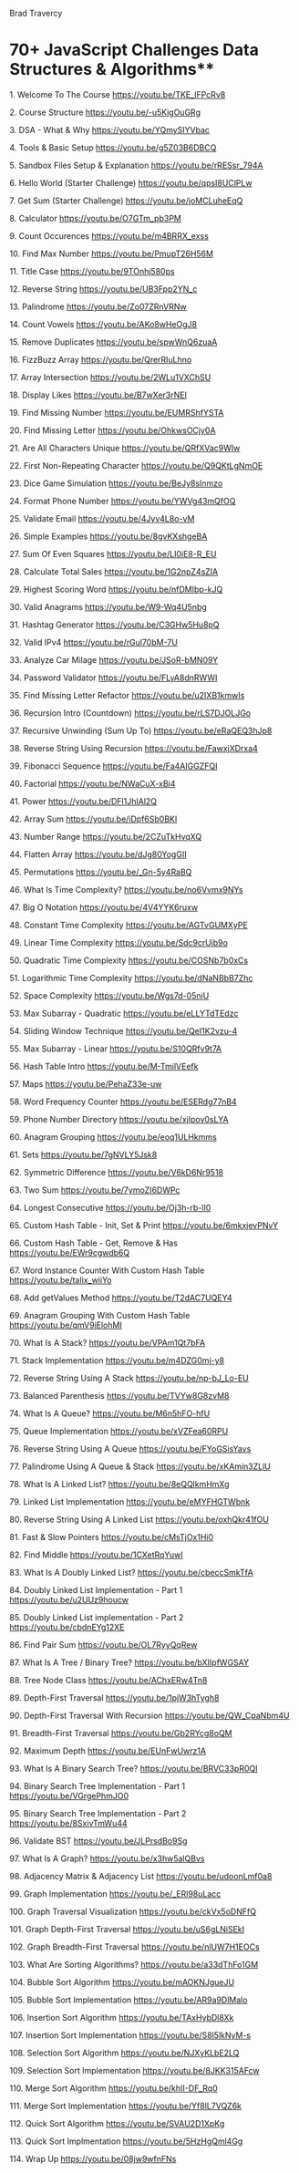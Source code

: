 Brad Travercy

# 70+ JavaScript Challenges Data Structures & Algorithms**

1\. Welcome To The Course <https://youtu.be/TKE_lFPcRv8>

2\. Course Structure <https://youtu.be/-u5KjgOuGRg>

3\. DSA - What & Why <https://youtu.be/YQmySIYVbac>

4\. Tools & Basic Setup <https://youtu.be/g5Z03B6DBCQ>

5\. Sandbox Files Setup & Explanation <https://youtu.be/rRESsr_794A>

6\. Hello World (Starter Challenge) <https://youtu.be/qpsI8UClPLw>

7\. Get Sum (Starter Challenge) <https://youtu.be/joMCLuheEqQ>

8\. Calculator <https://youtu.be/O7GTm_pb3PM>

9\. Count Occurences <https://youtu.be/m4BRRX_exss>

10\. Find Max Number <https://youtu.be/PmupT26H56M>

11\. Title Case <https://youtu.be/9TOnhj580ps>

12\. Reverse String <https://youtu.be/UB3Fpp2YN_c>

13\. Palindrome <https://youtu.be/Zo07ZRnVRNw>

14\. Count Vowels <https://youtu.be/AKo8wHeOgJ8>

15\. Remove Duplicates <https://youtu.be/spwWnQ6zuaA>

16\. FizzBuzz Array <https://youtu.be/QrerRIuLhno>

17\. Array Intersection <https://youtu.be/2WLu1VXChSU>

18\. Display Likes <https://youtu.be/B7wXer3rNEI>

19\. Find Missing Number <https://youtu.be/EUMRShfYSTA>

20\. Find Missing Letter <https://youtu.be/OhkwsOCjy0A>

21\. Are All Characters Unique <https://youtu.be/QRfXVac9WIw>

22\. First Non-Repeating Character <https://youtu.be/Q9QKtLgNmOE>

23\. Dice Game Simulation <https://youtu.be/BeJy8sInmzo>

24\. Format Phone Number <https://youtu.be/YWVg43mQfOQ>

25\. Validate Email <https://youtu.be/4Jyv4L8o-vM>

26\. Simple Examples <https://youtu.be/8gvKXshgeBA>

27\. Sum Of Even Squares <https://youtu.be/LI0iE8-R_EU>

28\. Calculate Total Sales <https://youtu.be/1G2npZ4sZIA>

29\. Highest Scoring Word <https://youtu.be/nfDMIbp-kJQ>

30\. Valid Anagrams <https://youtu.be/W9-Wq4U5nbg>

31\. Hashtag Generator <https://youtu.be/C3GHw5Hu8pQ>

32\. Valid IPv4 <https://youtu.be/rGul70bM-7U>

33\. Analyze Car Milage <https://youtu.be/JSoR-bMN09Y>

34\. Password Validator <https://youtu.be/FLyA8dnRWWI>

35\. Find Missing Letter Refactor <https://youtu.be/u2IXB1kmwIs>

36\. Recursion Intro (Countdown) <https://youtu.be/rLS7DJOLJGo>

37\. Recursive Unwinding (Sum Up To) <https://youtu.be/eRaQEQ3hJp8>

38\. Reverse String Using Recursion <https://youtu.be/FawxjXDrxa4>

39\. Fibonacci Sequence <https://youtu.be/Fa4AIGGZFQI>

40\. Factorial <https://youtu.be/NWaCuX-xBi4>

41\. Power <https://youtu.be/DFl1JhIAl2Q>

42\. Array Sum <https://youtu.be/iDpf6Sb0BKI>

43\. Number Range <https://youtu.be/2CZuTkHvqXQ>

44\. Flatten Array <https://youtu.be/dJg80YogGII>

45\. Permutations <https://youtu.be/_Gn-5y4RaBQ>

46\. What Is Time Complexity? <https://youtu.be/no6Vvmx9NYs>

47\. Big O Notation <https://youtu.be/4V4YYK6ruxw>

48\. Constant Time Complexity <https://youtu.be/AGTvGUMXyPE>

49\. Linear Time Complexity <https://youtu.be/Sdc9crUib9o>

50\. Quadratic Time Complexity <https://youtu.be/COSNb7b0xCs>

51\. Logarithmic Time Complexity <https://youtu.be/dNaNBbB7Zhc>

52\. Space Complexity <https://youtu.be/Wgs7d-05niU>

53\. Max Subarray - Quadratic <https://youtu.be/eLLYTdTEdzc>

54\. Sliding Window Technique <https://youtu.be/QeI1K2vzu-4>

55\. Max Subarray - Linear <https://youtu.be/S10QRfv9t7A>

56\. Hash Table Intro <https://youtu.be/M-TmilVEefk>

57\. Maps <https://youtu.be/PehaZ33e-uw>

58\. Word Frequency Counter <https://youtu.be/ESERdg77nB4>

59\. Phone Number Directory <https://youtu.be/xjIpov0sLYA>

60\. Anagram Grouping <https://youtu.be/eoq1ULHkmms>

61\. Sets <https://youtu.be/7gNVLY5Jsk8>

62\. Symmetric Difference <https://youtu.be/V6kD6Nr9518>

63\. Two Sum <https://youtu.be/7ymoZI6DWPc>

64\. Longest Consecutive <https://youtu.be/Oj3h-rb-Il0>

65\. Custom Hash Table - Init, Set & Print
<https://youtu.be/6mkxjevPNvY>

66\. Custom Hash Table - Get, Remove & Has
<https://youtu.be/EWr9cgwdb6Q>

67\. Word Instance Counter With Custom Hash Table
<https://youtu.be/taIix_wiiYo>

68\. Add getValues Method <https://youtu.be/T2dAC7UQEY4>

69\. Anagram Grouping With Custom Hash Table
<https://youtu.be/qmV9iElohMI>

70\. What Is A Stack? <https://youtu.be/VPAm1Qt7bFA>

71\. Stack Implementation <https://youtu.be/m4DZG0mj-y8>

72\. Reverse String Using A Stack <https://youtu.be/np-bJ_Lo-EU>

73\. Balanced Parenthesis <https://youtu.be/TVYw8G8zvM8>

74\. What Is A Queue? <https://youtu.be/M6n5hFO-hfU>

75\. Queue Implementation <https://youtu.be/xVZFea60RPU>

76\. Reverse String Using A Queue <https://youtu.be/FYoGSisYavs>

77\. Palindrome Using A Queue & Stack <https://youtu.be/xKAmin3ZLlU>

78\. What Is A Linked List? <https://youtu.be/8eQQlkmHmXg>

79\. Linked List Implementation <https://youtu.be/eMYFHGTWbnk>

80\. Reverse String Using A Linked List <https://youtu.be/oxhQkr41fOU>

81\. Fast & Slow Pointers <https://youtu.be/cMsTjOx1Hi0>

82\. Find Middle <https://youtu.be/1CXetRqYuwI>

83\. What Is A Doubly Linked List? <https://youtu.be/cbeccSmkTfA>

84\. Doubly Linked List Implementation - Part 1
<https://youtu.be/u2UUz9houcw>

85\. Doubly Linked List implementation - Part 2
<https://youtu.be/cbdnEYg12XE>

86\. Find Pair Sum <https://youtu.be/OL7RyyQqRew>

87\. What Is A Tree / Binary Tree? <https://youtu.be/bXIIpfWGSAY>

88\. Tree Node Class <https://youtu.be/AChxERw4Tn8>

89\. Depth-First Traversal <https://youtu.be/1pjW3hTygh8>

90\. Depth-First Traversal With Recursion <https://youtu.be/QW_CpaNbm4U>

91\. Breadth-First Traversal <https://youtu.be/Gb2RYcg8oQM>

92\. Maximum Depth <https://youtu.be/EUnFwUwrz1A>

93\. What Is A Binary Search Tree? <https://youtu.be/BRVC33pR0QI>

94\. Binary Search Tree Implementation - Part 1
<https://youtu.be/VGrgePhmJO0>

95\. Binary Search Tree Implementation - Part 2
<https://youtu.be/8SxivTmWu44>

96\. Validate BST <https://youtu.be/JLPrsdBo9Sg>

97\. What Is A Graph? <https://youtu.be/x3hw5alQBvs>

98\. Adjacency Matrix & Adjacency List <https://youtu.be/udoonLmf0a8>

99\. Graph Implementation <https://youtu.be/_ERl98uLacc>

100\. Graph Traversal Visualization <https://youtu.be/ckVx5oDNFfQ>

101\. Graph Depth-First Traversal <https://youtu.be/uS6gLNiSEkI>

102\. Graph Breadth-First Traversal <https://youtu.be/nlUW7H1EOCs>

103\. What Are Sorting Algorithms? <https://youtu.be/a33dThFo1GM>

104\. Bubble Sort Algorithm <https://youtu.be/mAOKNJgueJU>

105\. Bubble Sort Implementation <https://youtu.be/AR9a9DlMalo>

106\. Insertion Sort Algorithm <https://youtu.be/TAxHybDl8Xk>

107\. Insertion Sort Implementation <https://youtu.be/S8l5lkNyM-s>

108\. Selection Sort Algorithm <https://youtu.be/NJXyKLbE2LQ>

109\. Selection Sort Implementation <https://youtu.be/8JKK315AFcw>

110\. Merge Sort Algorithm <https://youtu.be/khII-DF_Rq0>

111\. Merge Sort Implementation <https://youtu.be/Yf8lL7VQZ6k>

112\. Quick Sort Algorithm <https://youtu.be/SVAU2D1XpKg>

113\. Quick Sort Implmentation <https://youtu.be/5HzHgQml4Gg>

114\. Wrap Up <https://youtu.be/08jw9wfnFNs>
